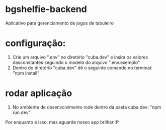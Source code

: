 # bgshelfie-backend
Aplicativo para gerenciamento de jogos de tabuleiro

# configuração:
1. Crie um arquivo ".env" no diretório "cuba.dev" e insira os valores dasconstantes seguindo o modelo do arquivo ".env.exemplo"
2. Dentro do diretório "cuba.dev" dê o seguinte comando no terminal: "npm install"

# rodar aplicação
1. No ambiente de desenvolvimento rode dentro da pasta cuba.dev: "npm run dev"

Por enquanto é isso, mas aguarde nosso app brilhar :P